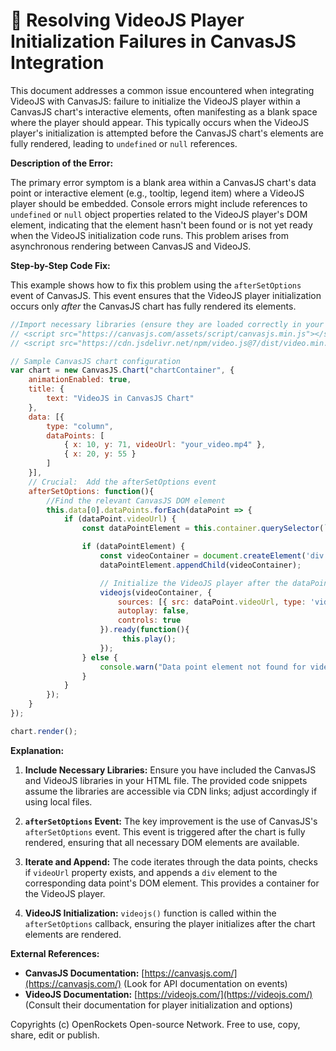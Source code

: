# 🐞 Resolving VideoJS Player Initialization Failures in CanvasJS Integration


This document addresses a common issue encountered when integrating VideoJS with CanvasJS:  failure to initialize the VideoJS player within a CanvasJS chart's interactive elements, often manifesting as a blank space where the player should appear. This typically occurs when the VideoJS player's initialization is attempted before the CanvasJS chart's elements are fully rendered, leading to `undefined` or `null` references.

**Description of the Error:**

The primary error symptom is a blank area within a CanvasJS chart's data point or interactive element (e.g., tooltip, legend item) where a VideoJS player should be embedded.  Console errors might include references to `undefined` or `null` object properties related to the VideoJS player's DOM element, indicating that the element hasn't been found or is not yet ready when the VideoJS initialization code runs.  This problem arises from asynchronous rendering between CanvasJS and VideoJS.


**Step-by-Step Code Fix:**

This example shows how to fix this problem using the `afterSetOptions` event of CanvasJS. This event ensures that the VideoJS player initialization occurs only *after* the CanvasJS chart has fully rendered its elements.

```javascript
//Import necessary libraries (ensure they are loaded correctly in your project)
// <script src="https://canvasjs.com/assets/script/canvasjs.min.js"></script>
// <script src="https://cdn.jsdelivr.net/npm/video.js@7/dist/video.min.js"></script>

// Sample CanvasJS chart configuration
var chart = new CanvasJS.Chart("chartContainer", {
    animationEnabled: true,
    title: {
        text: "VideoJS in CanvasJS Chart"
    },
    data: [{
        type: "column",
        dataPoints: [
            { x: 10, y: 71, videoUrl: "your_video.mp4" },
            { x: 20, y: 55 }
        ]
    }],
    // Crucial:  Add the afterSetOptions event
    afterSetOptions: function(){
        //Find the relevant CanvasJS DOM element
        this.data[0].dataPoints.forEach(dataPoint => {
            if (dataPoint.videoUrl) {
                const dataPointElement = this.container.querySelector(`[data-index="${dataPoint.x}"]`);

                if (dataPointElement) {
                    const videoContainer = document.createElement('div');
                    dataPointElement.appendChild(videoContainer);

                    // Initialize the VideoJS player after the dataPointElement is present
                    videojs(videoContainer, {
                        sources: [{ src: dataPoint.videoUrl, type: 'video/mp4' }],
                        autoplay: false,
                        controls: true
                    }).ready(function(){
                         this.play();
                    });
                } else {
                    console.warn("Data point element not found for video initialization.");
                }
            }
        });
    }
});

chart.render();

```

**Explanation:**

1. **Include Necessary Libraries:** Ensure you have included the CanvasJS and VideoJS libraries in your HTML file.  The provided code snippets assume the libraries are accessible via CDN links; adjust accordingly if using local files.

2. **`afterSetOptions` Event:** The key improvement is the use of CanvasJS's `afterSetOptions` event. This event is triggered after the chart is fully rendered, ensuring that all necessary DOM elements are available.

3. **Iterate and Append:** The code iterates through the data points, checks if `videoUrl` property exists, and appends a `div` element to the corresponding data point's DOM element. This provides a container for the VideoJS player.

4. **VideoJS Initialization:**  `videojs()` function is called within the `afterSetOptions` callback, ensuring the player initializes after the chart elements are rendered.


**External References:**

* **CanvasJS Documentation:** [https://canvasjs.com/](https://canvasjs.com/)  (Look for API documentation on events)
* **VideoJS Documentation:** [https://videojs.com/](https://videojs.com/) (Consult their documentation for player initialization and options)


Copyrights (c) OpenRockets Open-source Network. Free to use, copy, share, edit or publish.

